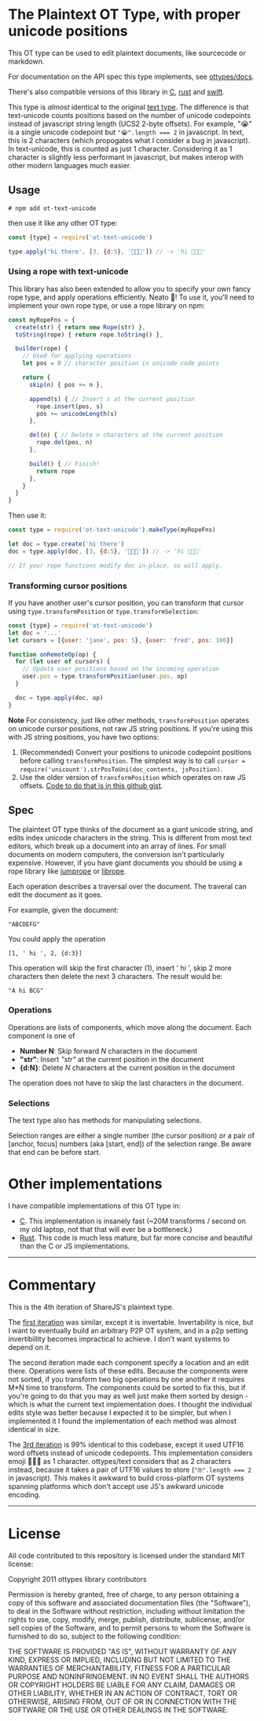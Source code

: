 # The Plaintext OT Type, with proper unicode positions

This OT type can be used to edit plaintext documents, like sourcecode or
markdown.

For documentation on the API spec this type implements, see [ottypes/docs](/ottypes/docs).

There's also compatible versions of this library in [C](https://github.com/ottypes/libot), [rust](https://github.com/josephg/textot.rs) and [swift](https://github.com/josephg/libot-swift).

This type is *almost* identical to the original [text type](https://github.com/ottypes/text). The difference is that text-unicode counts positions based on the number of unicode codepoints instead of javascript string length (UCS2 2-byte offsets). For example, "😭" is a single unicode codepoint but `"😭".length === 2` in javascript. In text, this is 2 characters (which propogates what I consider a bug in javascript). In text-unicode, this is counted as just 1 character. Considering it as 1 character is slightly less performant in javascript, but makes interop with other modern languages much easier.


## Usage

```
# npm add ot-text-unicode
```

then use it like any other OT type:

```javascript
const {type} = require('ot-text-unicode')

type.apply('hi there', [3, {d:5}, '🤖👻💃']) // -> 'hi 🤖👻💃'
```

### Using a rope with text-unicode

This library has also been extended to allow you to specify your own fancy rope type, and apply operations efficiently. Neato 🌯! To use it, you'll need to implement your own rope type, or use a rope library on npm:

```javascript
const myRopeFns = {
  create(str) { return new Rope(str) },
  toString(rope) { return rope.toString() },

  builder(rope) {
    // Used for applying operations
    let pos = 0 // character position in unicode code points

    return {
      skip(n) { pos += n },

      append(s) { // Insert s at the current position
        rope.insert(pos, s)
        pos += unicodeLength(s)
      },

      del(n) { // Delete n characters at the current position
        rope.del(pos, n)
      },

      build() { // Finish!
        return rope
      },
    }
  }
}
```

Then use it:

```javascript
const type = require('ot-text-unicode').makeType(myRopeFns)

let doc = type.create('hi there')
doc = type.apply(doc, [3, {d:5}, '🤖👻💃']) // -> 'hi 🤖👻💃'

// If your rope functions modify doc in-place, so will apply.
```


### Transforming cursor positions

If you have another user's cursor position, you can transform that cursor using `type.transformPosition` or `type.transformSelection`:

```javascript
const {type} = require('ot-text-unicode')
let doc = '...'
let cursors = [{user: 'jane', pos: 5}, {user: 'fred', pos: 100}]

function onRemoteOp(op) {
  for (let user of cursors) {
    // Update user positions based on the incoming operation
    user.pos = type.transformPosition(user.pos, op)
  }

  doc = type.apply(doc, op)
}
```

**Note** For consistency, just like other methods, `transformPosition` operates on unicode cursor positions, not raw JS string positions. If you're using this with JS string positions, you have two options:

1. (Recommended) Convert your positions to unicode codepoint positions before calling `transformPosition`. The simplest way is to call `cursor = require('unicount').strPosToUni(doc_contents, jsPosition)`.
2. Use the older version of `transformPosition` which operates on raw JS offsets. [Code to do that is in this github gist](https://gist.github.com/josephg/cc0a125a2d6a7637dabc79a865a7483c).


## Spec

The plaintext OT type thinks of the document as a giant unicode string, and
edits index unicode characters in the string. This is different from most text
editors, which break up a document into an array of lines. For small documents
on modern computers, the conversion isn't particularly expensive. However, if
you have giant documents you should be using a rope library like
[jumprope](https://github.com/josephg/jumprope) or
[librope](https://github.com/josephg/librope).

Each operation describes a traversal over the document. The traveral can edit
the document as it goes.

For example, given the document:

```
"ABCDEFG"
```

You could apply the operation

```
[1, ' hi ', 2, {d:3}]
```

This operation will skip the first character (1), insert ' hi ', skip 2 more
characters then delete the next 3 characters. The result would be:

```
"A hi BCG"
```

### Operations

Operations are lists of components, which move along the document. Each
component is one of

- **Number N**: Skip forward *N* characters in the document
- **"str"**: Insert *"str"* at the current position in the document
- **{d:N}**: Delete *N* characters at the current position in the document

The operation does not have to skip the last characters in the document.

### Selections

The text type also has methods for manipulating selections.

Selection ranges are either a single number (the cursor position) or a pair of
[anchor, focus] numbers (aka [start, end]) of the selection range. Be aware
that end can be before start.


# Other implementations

I have compatible implementations of this OT type in:

- [C](https://github.com/share/libot/blob/master/text.h). This implementation is insanely fast (~20M transforms / second on my old laptop, not that that will ever be a bottleneck.)
- [Rust](https://github.com/josephg/textot.rs). This code is much less mature, but far more concise and beautiful than the C or JS implementations.

---

# Commentary

This is the 4th iteration of ShareJS's plaintext type.


The [first
iteration](https://github.com/share/ShareJS/blob/0.6/src/types/text2.coffee)
was similar, except it is invertable. Invertability is nice, but I want to
eventually build an arbitrary P2P OT system, and in a p2p setting
invertibillity becomes impractical to achieve. I don't want systems to depend
on it.

The second iteration made each component specify a location and an edit there.
Operations were lists of these edits. Because the components were not sorted,
if you transform two big operations by one another it requires M\*N
time to transform. The components could be sorted to fix this, but if you're
going to do that you may as well just make them sorted by design - which is
what the current text implementation does. I thought the individual edits style
was better because I expected it to be simpler, but when I implemented it I
found the implementation of each method was almost identical in size.

The [3rd iteration](https://github.com/ottypes/text) is 99% identical to this
codebase, except it used UTF16 word offsets instead of unicode codepoints.
This implementation considers emoji 🤸🏼‍♀️ as 1 character. ottypes/text
considers that as 2 characters instead, because it takes a pair of UTF16
values to store (`"🤓".length === 2` in javascript). This makes it awkward to
build cross-platform OT systems spanning platforms which don't accept use JS's
awkward unicode encoding.

---

# License

All code contributed to this repository is licensed under the standard MIT license:

Copyright 2011 ottypes library contributors

Permission is hereby granted, free of charge, to any person obtaining a copy
of this software and associated documentation files (the "Software"), to deal
in the Software without restriction, including without limitation the rights
to use, copy, modify, merge, publish, distribute, sublicense, and/or sell
copies of the Software, and to permit persons to whom the Software is
furnished to do so, subject to the following condition:

THE SOFTWARE IS PROVIDED "AS IS", WITHOUT WARRANTY OF ANY KIND, EXPRESS OR
IMPLIED, INCLUDING BUT NOT LIMITED TO THE WARRANTIES OF MERCHANTABILITY,
FITNESS FOR A PARTICULAR PURPOSE AND NONINFRINGEMENT. IN NO EVENT SHALL THE
AUTHORS OR COPYRIGHT HOLDERS BE LIABLE FOR ANY CLAIM, DAMAGES OR OTHER
LIABILITY, WHETHER IN AN ACTION OF CONTRACT, TORT OR OTHERWISE, ARISING FROM,
OUT OF OR IN CONNECTION WITH THE SOFTWARE OR THE USE OR OTHER DEALINGS IN
THE SOFTWARE.



